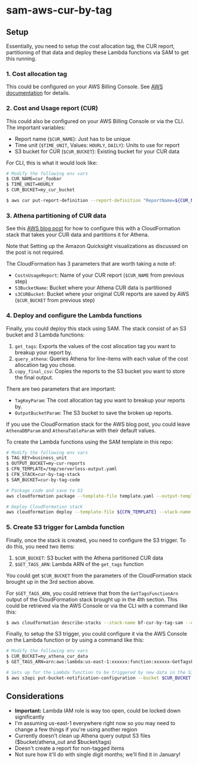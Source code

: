 # sam-aws-cur-by-tag

## Setup
Essentially, you need to setup the cost allocation tag, the CUR report, partitioning of that data and deploy these Lambda functions via SAM to get this running.

### 1. Cost allocation tag
This could be configured on your AWS Billing Console. See [AWS documentation](http://docs.aws.amazon.com/awsaccountbilling/latest/aboutv2/activating-tags.html) for details.

### 2. Cost and Usage report (CUR)
This could also be configured on your AWS Billing Console or via the CLI. The important variables:

* Report name (`$CUR_NAME`): Just has to be unique
* Time unit (`$TIME_UNIT`, Values: `HOURLY`, `DAILY`): Units to use for report
* S3 bucket for CUR (`$CUR_BUCKET`): Existing bucket for your CUR data

For CLI, this is what it would look like:

```bash
# Modify the following env vars
$ CUR_NAME=cur_foobar
$ TIME_UNIT=HOURLY
$ CUR_BUCKET=my_cur_bucket

$ aws cur put-report-definition --report-definition "ReportName=${CUR_NAME},S3Bucket=${CUR_BUCKET},TimeUnit=${TIME_UNIT},Format=textORcsv,Compression=GZIP,AdditionalSchemaElements=RESOURCES,S3Prefix='',S3Region=us-east-1,AdditionalArtifacts=QUICKSIGHT"
```

### 3. Athena partitioning of CUR data
See this [AWS blog post](https://aws.amazon.com/blogs/big-data/query-and-visualize-aws-cost-and-usage-data-using-amazon-athena-and-amazon-quicksight/) for how to configure this with a CloudFormation stack that takes your CUR data and partitions it for Athena.

Note that Setting up the Amazon Quicksight visualizations as discussed on the post is not required.

The CloudFormation has 3 parameters that are worth taking a note of:

* `CostnUsageReport`: Name of your CUR report (`$CUR_NAME` from previous step)
* `S3BucketName`: Bucket where your Athena CUR data is partitioned	
* `s3CURBucket`: Bucket where your original CUR reports are saved by AWS (`$CUR_BUCKET` from previous step)

### 4. Deploy and configure the Lambda functions
Finally, you could deploy this stack using SAM. The stack consist of an S3 bucket and 3 Lambda functions:

1. `get_tags`: Exports the values of the cost allocation tag you want to breakup your report by.
2. `query_athena`: Queries Athena for line-items with each value of the cost allocation tag you chose.
3. `copy_final_csv`: Copies the reports to the S3 bucket you want to store the final output.

There are two parameters that are important:
* `TagKeyParam`: The cost allocation tag you want to breakup your reports by.
* `OutputBucketParam`: The S3 bucket to save the broken up reports.

If you use the CloudFormation stack for the AWS blog post, you could leave `AthenaDBParam` and `AthenaTableParam` with their default values.

To create the Lambda functions using the SAM template in this repo:

```bash
# Modify the following env vars
$ TAG_KEY=business_unit
$ OUTPUT_BUCKET=my-cur-reports
$ CFN_TEMPLATE=/tmp/serverless-output.yaml 
$ CFN_STACK=cur-by-tag-stack
$ SAM_BUCKET=cur-by-tag-code

# Package code and save to S3
aws cloudformation package --template-file template.yaml --output-template-file ${CFN_TEMPLATE} --s3-bucket ${S3_BUCKET}

# Deploy CloudFormation stack
aws cloudformation deploy --template-file ${CFN_TEMPLATE} --stack-name ${CFN_STACK} --capabilities CAPABILITY_IAM --parameter-overrides TagKeyParam="${TAG_KEY}" OutputBucketParam="${OUTPUT_BUCKET}"

```

### 5. Create S3 trigger for Lambda function

Finally, once the stack is created, you need to configure the S3 trigger. To do this, you need two items:

1. `$CUR_BUCKET`: S3 bucket with the Athena partitioned CUR data
2. `$GET_TAGS_ARN`: Lambda ARN of the `get_tags` function

You could get `$CUR_BUCKET` from the parameters of the CloudFormation stack brought up in the 3rd section above.

For `$GET_TAGS_ARN`, you could retrieve that from the `GetTagsFunctionArn` output of the CloudFormation stack brought up in the 4th section. This could be retrieved via the AWS Console or via the CLI with a command like this:

```bash
$ aws cloudformation describe-stacks --stack-name bf-cur-by-tag-sam --query 'Stacks[0].Outputs'
```

Finally, to setup the S3 trigger, you could configure it via the AWS Console on the Lambda function or by using a command like this:

```bash
# Modify the following env vars
$ CUR_BUCKET=my_athena_cur_data
$ GET_TAGS_ARN=arn:aws:lambda:us-east-1:xxxxxx:function:xxxxxx-GetTagsFunction-xxxxxxxxx

# Sets up for the Lambda function to be triggered by new data in the S3 bucket
$ aws s3api put-bucket-notification-configuration --bucket $CUR_BUCKET --notification-configuration '{"LambdaFunctionConfigurations":[{"LambdaFunctionArn":"'${GET_TAGS_ARN}'","Events":["s3:ObjectCreated:*"],"Filter":{"Key":{"FilterRules":[{"Name":"Prefix","Value":"year="},{"Name":"Suffix","Value":".csv"}]}}}]}'
```

## Considerations
* **Important:** Lambda IAM role is way too open, could be locked down significantly
* I'm assuming us-east-1 everywhere right now so you may need to change a few things if you're using another region
* Currently doesn't clean up Athena query output S3 files ($bucket/athena_out and $bucket/tags)
* Doesn't create a report for non-tagged items
* Not sure how it'll do with single digit months; we'll find it in January!
